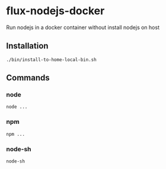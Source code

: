 # flux-nodejs-docker

Run nodejs in a docker container without install nodejs on host

## Installation

```shell
./bin/install-to-home-local-bin.sh
```

## Commands

### node

```shell
node ...
```

### npm

```shell
npm ...
```

### node-sh

```shell
node-sh
```
